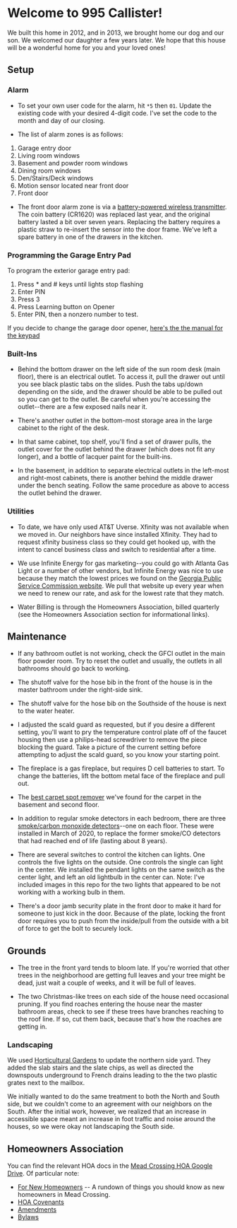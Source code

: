 # Welcome to 995 Callister!

We built this home in 2012, and in 2013, we brought home our dog and
our son. We welcomed our daughter a few years later. We hope that this
house will be a wonderful home for you and your loved ones!

## Setup

### Alarm

* To set your own user code for the alarm, hit `*5` then `01`. Update
the existing code with your desired 4-digit code. I've set the code to
the month and day of our closing.

* The list of alarm zones is as follows:

1. Garage entry door
2. Living room windows
3. Basement and powder room windows
4. Dining room windows
5. Den/Stairs/Deck windows
6. Motion sensor located near front door
7. Front door

* The front door alarm zone is via a [battery-powered wireless
transmitter](https://cdn.shopify.com/s/files/1/1659/9809/files/plunger_datasheet_hires.pdf?16841792121202968471). The
coin battery (CR1620) was replaced last year, and the original battery
lasted a bit over seven years. Replacing the battery requires a
plastic straw to re-insert the sensor into the door frame. We've left
a spare battery in one of the drawers in the kitchen.

### Programming the Garage Entry Pad

To program the exterior garage entry pad:
1. Press * and # keys until lights stop flashing
2. Enter PIN
3. Press 3
4. Press Learning button on Opener
5. Enter PIN, then a nonzero number to test.

If you decide to change the garage door opener, [here's the the manual
for the
keypad](https://support.chamberlaingroup.com/s/article/Clicker-Model-KLIK2U-Wireless-Keyless-Entry-Owner-s-Manual-1484145607826)

### Built-Ins

* Behind the bottom drawer on the left side of the sun room desk (main
floor), there is an electrical outlet. To access it, pull the drawer
out until you see black plastic tabs on the slides. Push the tabs
up/down depending on the side, and the drawer should be able to be
pulled out so you can get to the outlet. Be careful when you're
accessing the outlet--there are a few exposed nails near it.

* There's another outlet in the bottom-most storage area in the large
cabinet to the right of the desk.

* In that same cabinet, top shelf, you'll find a set of drawer pulls,
the outlet cover for the outlet behind the drawer (which does not fit
any longer), and a bottle of lacquer paint for the built-ins. 

* In the basement, in addition to separate electrical outlets in the
left-most and right-most cabinets, there is another behind the middle
drawer under the bench seating. Follow the same procedure as above to
access the outlet behind the drawer.

### Utilities

* To date, we have only used AT&T Uverse. Xfinity was not available when
we moved in. Our neighbors have since installed Xfinity. They had to
request xfinity business class so they could get hooked up, with the
intent to cancel business class and switch to residential after a
time.

* We use Infinite Energy for gas marketing--you could go with Atlanta
Gas Light or a number of other vendors, but Infinite Energy was nice
to use because they match the lowest prices we found on the [Georgia
Public Service Commission
website](https://psc.ga.gov/utilities/natural-gas/marketers-pricing-index/). We
pull that website up every year when we need to renew our rate, and
ask for the lowest rate that they match.

* Water Billing is through the Homeowners Association, billed
quarterly (see the Homeowners Association section for informational
links).

## Maintenance

* If any bathroom outlet is not working, check the GFCI outlet in the
main floor powder room. Try to reset the outlet and usually, the
outlets in all bathrooms should go back to working.

* The shutoff valve for the hose bib in the front of the house is in the
master bathroom under the right-side sink.

* The shutoff valve for the hose bib on the Southside of the house is
next to the water heater.

* I adjusted the scald guard as requested, but if you desire a
different setting, you'll want to pry the temperature control plate
off of the faucet housing then use a philips-head screwdriver to
remove the piece blocking the guard. Take a picture of the current
setting before attempting to adjust the scald guard, so you know your
starting point.

* The fireplace is a gas fireplace, but requires D cell batteries to
start. To change the batteries, lift the bottom metal face of the
fireplace and pull out.

* The [best carpet spot
remover](https://smile.amazon.com/Folex-Carpet-Spot-Remover-32/dp/B001B0V5GG?sa-no-redirect=1)
we've found for the carpet in the basement and second floor.

* In addition to regular smoke detectors in each bedroom, there are
three [smoke/carbon monoxide
detectors](https://smile.amazon.com/gp/product/B07B8VGHJH/ref=ppx_yo_dt_b_asin_title_o05_s00?ie=UTF8&psc=1)--one
on each floor. These were installed in March of 2020, to replace the
former smoke/CO detectors that had reached end of life (lasting about
8 years).

* There are several switches to control the kitchen can lights. One
controls the five lights on the outside. One controls the single can
light in the center. We installed the pendant lights on the same
switch as the center light, and left an old lightbulb in the center
can. Note: I've included images in this repo for the two lights that
appeared to be not working with a working bulb in them.

* There's a door jamb security plate in the front door to make it hard
for someone to just kick in the door. Because of the plate, locking
the front door requires you to push from the inside/pull from the
outside with a bit of force to get the bolt to securely lock.

## Grounds

* The tree in the front yard tends to bloom late. If you're worried
that other trees in the neighborhood are getting full leaves and your
tree might be dead, just wait a couple of weeks, and it will be full
of leaves.

* The two Christmas-like trees on each side of the house need
occasional pruning. If you find roaches entering the house near the
master bathroom areas, check to see if these trees have branches
reaching to the roof line. If so, cut them back, because that's how
the roaches are getting in.

### Landscaping

We used [Horticultural Gardens](http://horticulturalgardens.net/) to
update the northern side yard. They added the slab stairs and the
slate chips, as well as directed the downspouts underground to French
drains leading to the the two plastic grates next to the mailbox.

We initially wanted to do the same treatment to both the North and
South side, but we couldn't come to an agreement with our neighbors on
the South. After the initial work, however, we realized that an
increase in accessible space meant an increase in foot traffic and
noise around the houses, so we were okay not landscaping the South
side.

## Homeowners Association

You can find the relevant HOA docs in the [Mead Crossing HOA Google
Drive](https://drive.google.com/drive/folders/0B2RBs6e3zGfmNU5rV0FGTGlPdEU?usp=sharing). Of
particular note:

* [For New Homeowners](https://docs.google.com/document/d/1N4WAJtai1C2edoCfiRUwJBc-UL6cjAaIFkOywHh4d1k/edit?usp=sharing) -- A rundown of things you should know as new homeowners in Mead Crossing.
* [HOA Covenants](https://drive.google.com/file/d/0B2RBs6e3zGfmald3MlVKbk1CSjA/view?usp=sharing)
* [Amendments](https://drive.google.com/file/d/0B2RBs6e3zGfmWGktQm4wOHRhMU0/view?usp=sharing)
* [Bylaws](https://drive.google.com/file/d/0B2RBs6e3zGfmRnMxSTFDYjlRR3M/view?usp=sharing)

